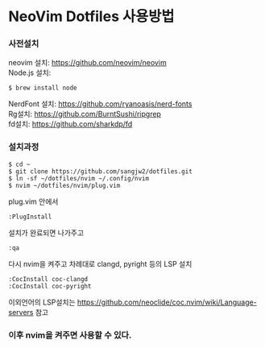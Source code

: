 # NeoVim Dotfiles 사용방법
### 사전설치
neovim 설치: https://github.com/neovim/neovim  
Node.js 설치:
```
$ brew install node
```
NerdFont 설치: https://github.com/ryanoasis/nerd-fonts  
Rg설치: https://github.com/BurntSushi/ripgrep  
fd설치: https://github.com/sharkdp/fd  

### 설치과정

```
$ cd ~
$ git clone https://github.com/sangjw2/dotfiles.git
$ ln -sf ~/dotfiles/nvim ~/.config/nvim
$ nvim ~/dotfiles/nvim/plug.vim
```

plug.vim 안에서
```
:PlugInstall
```

설치가 완료되면 나가주고
```
:qa
```

다시 nvim을 켜주고 차례대로 clangd, pyright 등의 LSP 설치
```
:CocInstall coc-clangd
:CocInstall coc-pyright
```
이외언어의 LSP설치는 https://github.com/neoclide/coc.nvim/wiki/Language-servers 참고

### 이후 nvim을 켜주면 사용할 수 있다.
